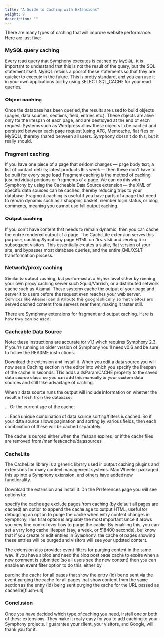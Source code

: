 ```yaml
---
title: "A Guide to Caching with Extensions"
weight: 9
description: ""
---
```



There are many types of caching that will improve website performance. Here are just five:

### MySQL query caching

Every read query that Symphony executes is cached by MySQL. It is important to understand that this is not the result of the query, but the SQL statement itself. MySQL retains a pool of these statements so that they are quicker to execute in the future. This is pretty standard, and you can use it in your own applications too by using SELECT SQL_CACHE for your read queries.

### Object caching

Once the database has been queried, the results are used to build objects (pages, data sources, sections, field, entries etc.). These objects are alive only for the lifespan of each page, and are destroyed at the end of each request. Systems such as Wordpress allow these objects to be cached and persisted between each page request (using APC, Memcache, flat files or MySQL), thereby shared between all users. Symphony doesn't do this, but it really should.

### Fragment caching

If you have one piece of a page that seldom changes — page body text; a list of contact details; latest products this week — then these don't have to be built for every page load. Fragment caching is the method of caching just individual portions or fragments of a page. We can do this with Symphony by using the Cacheable Data Source extension — the XML of specific data sources can be cached, thereby reducing trips to your database. Fragment caching is useful if you have parts of a page that need to remain dynamic such as a shopping basket, member login status, or blog comments, meaning you cannot use full output caching.

### Output caching

If you don't have content that needs to remain dynamic, then you can cache the entire rendered output of a page. The CacheLite extension serves this purpose, caching Symphony page HTML on first visit and serving it to subsequent visitors. This essentially creates a static, flat version of your site, and bypasses most database queries, and the entire XML/XSLT transformation process.

### Network/proxy caching

Similar to output caching, but performed at a higher level either by running your own proxy caching server such Squid/Varnish, or a distributed network cache such as Akamai. These systems cache the output of your page and server it to users before the request even reaches your web server. Services like Akamai can distribute this geographically so that visitors are served cached content from servers near them, making it faster still.

There are Symphony extensions for fragment and output caching. Here is how they can be used:

### Cacheable Data Source

Note: these instructions are accurate for v1.1 which requires Symphony 2.3. If you're running an older version of Symphony you'll need v0.6 and be sure to follow the README instructions.

Download the extension and install it. When you edit a data source you will now see a Caching section in the editor into which you specify the lifespan of the cache in seconds. This adds a dsParamCACHE property to the saved data source class, so you can add this manually to your custom data sources and still take advantage of caching.

When a data source runs the output will include information on whether the result is fresh from the database:

<my-data-source cache-age="fresh">...
Or the current age of the cache:

<my-data-source cache-age="30s">...
Each unique combination of data source sorting/filters is cached. So if your data source allows pagination and sorting by various fields, then each combination of these will be cached separately.

The cache is purged either when the lifespan expires, or if the cache files are removed from /manifest/cache/datasources.

### CacheLite

The CacheLite library is a generic library used in output caching plugins and extensions for many content management systems. Max Wheeler packaged this up into a Symphony extension, and others have added new functionality.

Download the extension and install it. On the Preferences page you will see options to:

specify the cache age
exclude pages from caching (by default all pages are cached)
an option to append the cache age to output HTML, useful for debugging
an option to purge the cache when entry content changes in Symphony
This final option is arguably the most important since it allows you very fine control over how to purge the cache. By enabling this, you can set a very long cache lifespan (say, a week, or 518400 seconds), but know that if you create or edit entries in Symphony, the cache of pages showing these entries will be purged and visitors will see your updated content.

The extension also provides event filters for purging content in the same way. If you have a blog and need the blog post page cache to expire when a new comment is submitted (so all users see the new content) then you can enable an event filter option to do this, either by:

purging the cache for all pages that show the entry (id) being sent via the event
purging the cache for all pages that show content from the same section as the entry (id) being sent
purging the cache for the URL passed as cachelite[flush-url]

### Conclusion

Once you have decided which type of caching you need, install one or both of these extensions. They make it really easy for you to add caching to your Symphony projects. I guarantee your client, your visitors, and Google, will thank you for it.
